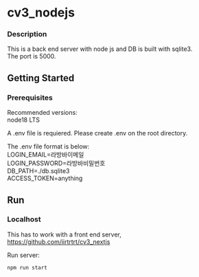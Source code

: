 # cv3_nodejs

### Description

This is a back end server with node js and DB is built with sqlite3.<br>
The port is 5000.

## Getting Started

### Prerequisites

Recommended versions:<br>
node18 LTS

A .env file is requiered.
Please create .env on the root directory.

The .env file format is below:<br>
LOGIN_EMAIL=라방바이메일<br>
LOGIN_PASSWORD=라방바비밀번호<br>
DB_PATH=./db.sqlite3<br>
ACCESS_TOKEN=anything<br>

## Run

### Localhost

This has to work with a front end server, https://github.com/iirtrtrt/cv3_nextjs<br>

Run server:

```sh
npm run start
```
